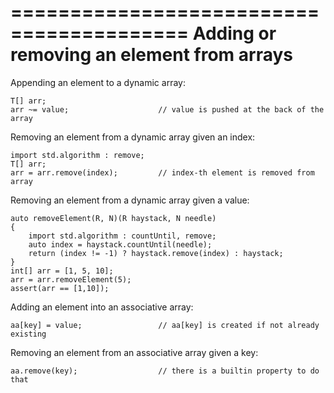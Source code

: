 =========================================
Adding or removing an element from arrays
=========================================

Appending an element to a dynamic array:

```
T[] arr;
arr ~= value;                    // value is pushed at the back of the array
```

Removing an element from a dynamic array given an index:

```
import std.algorithm : remove;
T[] arr;
arr = arr.remove(index);         // index-th element is removed from array
```

Removing an element from a dynamic array given a value:
```
auto removeElement(R, N)(R haystack, N needle)
{
    import std.algorithm : countUntil, remove;
    auto index = haystack.countUntil(needle);
    return (index != -1) ? haystack.remove(index) : haystack;
}
int[] arr = [1, 5, 10];
arr = arr.removeElement(5);
assert(arr == [1,10]);
```

Adding an element into an associative array:
```
aa[key] = value;                 // aa[key] is created if not already existing
```

Removing an element from an associative array given a key:
```
aa.remove(key);                  // there is a builtin property to do that
```
